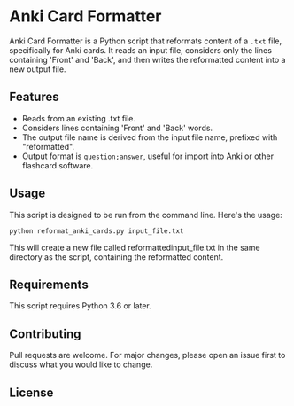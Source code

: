# Anki Card Formatter

Anki Card Formatter is a Python script that reformats content of a `.txt` file, specifically for Anki cards. It reads an input file, considers only the lines containing 'Front' and 'Back', and then writes the reformatted content into a new output file.

## Features

- Reads from an existing .txt file.
- Considers lines containing 'Front' and 'Back' words.
- The output file name is derived from the input file name, prefixed with "reformatted".
- Output format is `question;answer`, useful for import into Anki or other flashcard software.

## Usage

This script is designed to be run from the command line. Here's the usage:

```shell
python reformat_anki_cards.py input_file.txt
```

This will create a new file called reformattedinput_file.txt in the same directory as the script, containing the reformatted content.

## Requirements
This script requires Python 3.6 or later.

## Contributing
Pull requests are welcome. For major changes, please open an issue first to discuss what you would like to change.

## License
